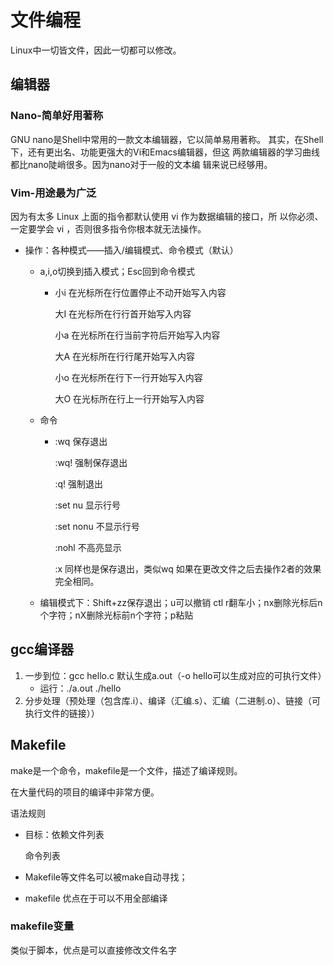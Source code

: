 # 文件编程

Linux中一切皆文件，因此一切都可以修改。

## 编辑器

### Nano-简单好用著称

GNU nano是Shell中常用的一款文本编辑器，它以简单易用著称。 其实，在Shell下，还有更出名、功能更强大的Vi和Emacs编辑器，但这 两款编辑器的学习曲线都比nano陡峭很多。因为nano对于一般的文本编 辑来说已经够用。

### Vim-用途最为广泛

因为有太多 Linux 上面的指令都默认使用 vi 作为数据编辑的接口，所 以你必须、一定要学会 vi ，否则很多指令你根本就无法操作。

* 操作：各种模式——插入/编辑模式、命令模式（默认）

  * a,i,o切换到插入模式；Esc回到命令模式

    * 小i   在光标所在行位置停止不动开始写入内容

      大I   在光标所在行行首开始写入内容

      小a  在光标所在行当前字符后开始写入内容

      大A   在光标所在行行尾开始写入内容

      小o   在光标所在行下一行开始写入内容

      大O  在光标所在行上一行开始写入内容

  * 命令

    * :wq   保存退出

      :wq!  强制保存退出

      :q!    强制退出

      :set nu      显示行号

      :set nonu    不显示行号

      :nohl        不高亮显示

      :x   同样也是保存退出，类似wq 如果在更改文件之后去操作2者的效果完全相同。

  * 编辑模式下：Shift+zz保存退出；u可以撤销 ctl r翻车小；nx删除光标后n个字符；nX删除光标前n个字符；p粘贴



## gcc编译器

1. 一步到位：gcc hello.c 默认生成a.out（-o hello可以生成对应的可执行文件）
   * 运行：./a.out  ./hello
2. 分步处理（预处理（包含库.i）、编译（汇编.s）、汇编（二进制.o）、链接（可执行文件的链接））

## Makefile

make是一个命令，makefile是一个文件，描述了编译规则。

在大量代码的项目的编译中非常方便。



语法规则

* 目标：依赖文件列表

  <Tab>命令列表

* Makefile等文件名可以被make自动寻找；

* makefile 优点在于可以不用全部编译

### makefile变量

类似于脚本，优点是可以直接修改文件名字

